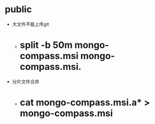 # public
- 大文件不能上传git
  - # split -b 50m mongo-compass.msi mongo-compass.msi.

- 分片文件合并 
  - # cat mongo-compass.msi.a* > mongo-compass.msi
